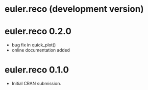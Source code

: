 # euler.reco (development version)

# euler.reco 0.2.0

* bug fix in quick_plot()
* online documentation added

# euler.reco 0.1.0

* Initial CRAN submission.
